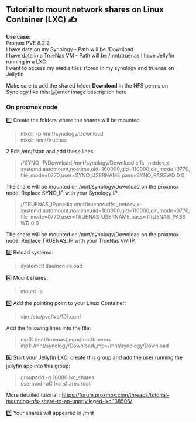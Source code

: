 ## Tutorial to mount network shares on Linux Container (LXC) ✍️

**Use case:**  
Promox PVE 8.2.2  
I have data on my Synology - Path will be /Download  
I have data in a TrueNas VM - Path will be /mnt/truenas
I have Jellyfin running in a LXC  
I want to access my media files stored in my synology and truenas on Jellyfin 

Make sure to add the shared folder **Download** in the NFS perms on Synology like this:
![enter image description here](https://i.imgur.com/aldEjlc.png)

### On proxmox node  

:one: Create the folders where the shares will be mounted:  
> mkdir -p /mnt/synology/Download  
> mkdir /mnt/truenas

2️ Edit /etc/fstab and add these lines:

>//SYNO_IP/Download /mnt/synology/Download cifs _netdev,x-systemd.automount,noatime,uid=100000,gid=110000,dir_mode=0770,file_mode=0770,user=SYNO_USERNAME,pass=SYNO_PASSWD 0 0

The share will be mounted on /mnt/synology/Download on the proxmox node. Replace SYNO_IP with your Synology IP.  

>//TRUENAS_IP/media /mnt/truenas cifs _netdev,x-systemd.automount,noatime,uid=100000,gid=110000,dir_mode=0770,file_mode=0770,user=TRUENAS_USERNAME,pass=TRUENAS_PASSWD 0 0

The share will be mounted on /mnt/synology/Download on the proxmox node. Replace TRUENAS_IP with your TrueNas VM IP.

:three: Reload systemd:  
>systemctl daemon-reload  

:four: Mount shares: 
>mount -a

:five: Add the pointing point to your Linux Container:  
> vim /etc/pve/lxc/101.conf

Add the following lines into the file:  

>mp0: /mnt/truenas/,mp=/mnt/truenas  
>mp1: /mnt/synology/Download/,mp=/mnt/synology/Download

:six: Start your Jellyfin LXC, create this group and add the user running the jellyfin app into this group:

> groupadd -g 10000 lxc_shares  
> usermod -aG lxc_shares root

More detailed tutorial : https://forum.proxmox.com/threads/tutorial-mounting-nfs-share-to-an-unprivileged-lxc.138506/

:seven: Your shares will appeared in /mnt



